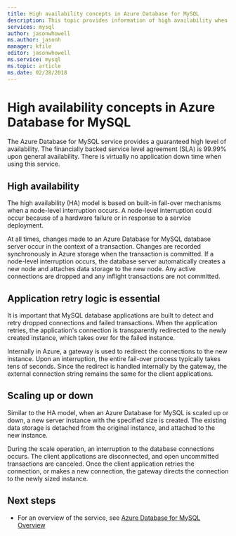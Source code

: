 ```yaml
---
title: High availability concepts in Azure Database for MySQL
description: This topic provides information of high availability when using Azure Database for MySQL
services: mysql
author: jasonwhowell
ms.author: jasonh
manager: kfile
editor: jasonwhowell
ms.service: mysql
ms.topic: article
ms.date: 02/28/2018
---
```

# High availability concepts in Azure Database for MySQL
The Azure Database for MySQL service provides a guaranteed high level of availability. The financially backed service level agreement (SLA) is 99.99% upon general availability. There is virtually no application down time when using this service.

## High availability
The high availability (HA) model is based on built-in fail-over mechanisms when a node-level interruption occurs. A node-level interruption could occur because of a hardware failure or in response to a service deployment.

At all times, changes made to an Azure Database for MySQL database server occur in the context of a transaction. Changes are recorded synchronously in Azure storage when the transaction is committed. If a node-level interruption occurs, the database server automatically creates a new node and attaches data storage to the new node. Any active connections are dropped and any inflight transactions are not committed.

## Application retry logic is essential
It is important that MySQL database applications are built to detect and retry dropped connections and failed transactions. When the application retries, the application's connection is transparently redirected to the newly created instance, which takes over for the failed instance.

Internally in Azure, a gateway is used to redirect the connections to the new instance. Upon an interruption, the entire fail-over process typically takes tens of seconds. Since the redirect is handled internally by the gateway, the external connection string remains the same for the client applications.

## Scaling up or down
Similar to the HA model, when an Azure Database for MySQL is scaled up or down, a new server instance with the specified size is created. The existing data storage is detached from the original instance, and attached to the new instance.

During the scale operation, an interruption to the database connections occurs. The client applications are disconnected, and open uncommitted transactions are canceled. Once the client application retries the connection, or makes a new connection, the gateway directs the connection to the newly sized instance. 

## Next steps
- For an overview of the service, see [Azure Database for MySQL Overview](overview.md)
